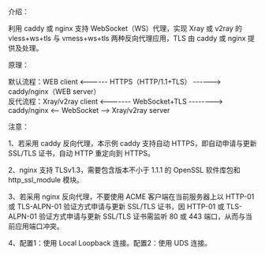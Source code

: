 介绍：

利用 caddy 或 nginx 支持 WebSocket（WS）代理，实现 Xray 或 v2ray 的 vless+ws+tls 与 vmess+ws+tls 两种反向代理应用，TLS 由 caddy 或 nginx 提供及处理。

原理：

默认流程：WEB client <------ HTTPS（HTTP/1.1+TLS） ------> caddy/nginx（WEB server）  
反代流程：Xray/v2ray client <------- WebSocket+TLS --------> caddy/nginx <-- WebSocket --> Xray/v2ray server

注意：

1、若采用 caddy 反向代理，本示例 caddy 支持自动 HTTPS，即自动申请与更新 SSL/TLS 证书，自动 HTTP 重定向到 HTTPS。

2、nginx 支持 TLSv1.3，需要包含版本不小于 1.1.1 的 OpenSSL 软件库包和 http_ssl_module 模块。

3、若采用 nginx 反向代理，不要使用 ACME 客户端在当前服务器上以 HTTP-01 或 TLS-ALPN-01 验证方式申请与更新 SSL/TLS 证书，因 HTTP-01 或 TLS-ALPN-01 验证方式申请与更新 SSL/TLS 证书需监听 80 或 443 端口，从而与当前应用端口冲突。

4、配置1：使用 Local Loopback 连接。配置2：使用 UDS 连接。
